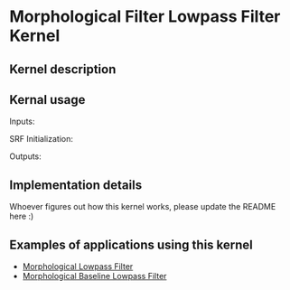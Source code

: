 # Morphological Filter Lowpass Filter Kernel

## Kernel description



## Kernal usage

Inputs:

SRF Initialization:

Outputs:


## Implementation details

Whoever figures out how this kernel works, please update the README here :)

## Examples of applications using this kernel

* [Morphological Lowpass Filter](https://eslgit.epfl.ch/esl/architectures-and-systems/accelerators/cgra/vwr2a_kernel_examples/-/tree/main/mf_lp_filter/src/morph_filter.c)
* [Morphological Baseline Lowpass Filter](https://eslgit.epfl.ch/esl/architectures-and-systems/accelerators/cgra/vwr2a_kernel_examples/-/tree/main/mf_baseline_lp_filter_cgra_1l/src/morph_filter.c)



